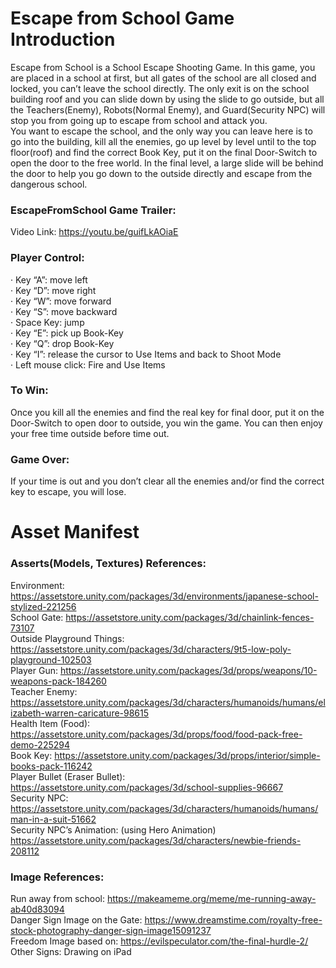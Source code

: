 # Escape from School Game Introduction
Escape from School is a School Escape Shooting Game. In this game, you are placed in a school at first, but all gates of the school are all closed and locked, you can’t leave the school directly. The only exit is on the school building roof and you can slide down by using the slide to go outside, but all the Teachers(Enemy), Robots(Normal Enemy), and Guard(Security NPC) will stop you from going up to escape from school and attack you.  
You want to escape the school, and the only way you can leave here is to go into the building, kill all the enemies, go up level by level until to the top floor(roof) and find the correct Book Key, put it on the final Door-Switch to open the door to the free world. In the final level, a large slide will be behind the door to help you go down to the outside directly and escape from the dangerous school. 
### EscapeFromSchool Game Trailer:
Video Link: https://youtu.be/guifLkAOiaE
### Player Control:
· Key “A”: move left  
· Key “D”: move right  
· Key “W”: move forward  
· Key “S”: move backward  
· Space Key: jump  
· Key “E”: pick up Book-Key  
· Key “Q”: drop Book-Key  
· Key “I”: release the cursor to Use Items and back to Shoot Mode  
· Left mouse click: Fire and Use Items
### To Win: 
Once you kill all the enemies and find the real key for final door, put it on the Door-Switch to open door to outside, you win the game. You can then enjoy your free time outside before time out. 
### Game Over: 
If your time is out and you don’t clear all the enemies and/or find the correct key to escape, you will lose.  

# Asset Manifest
### Asserts(Models, Textures) References: 
Environment: 
https://assetstore.unity.com/packages/3d/environments/japanese-school-stylized-221256  
School Gate: 
https://assetstore.unity.com/packages/3d/chainlink-fences-73107  
Outside Playground Things: 
https://assetstore.unity.com/packages/3d/characters/9t5-low-poly-playground-102503  
Player Gun: 
https://assetstore.unity.com/packages/3d/props/weapons/10-weapons-pack-184260  
Teacher Enemy: 
https://assetstore.unity.com/packages/3d/characters/humanoids/humans/elizabeth-warren-caricature-98615  
Health Item (Food): 
https://assetstore.unity.com/packages/3d/props/food/food-pack-free-demo-225294  
Book Key: 
https://assetstore.unity.com/packages/3d/props/interior/simple-books-pack-116242  
Player Bullet (Eraser Bullet): 
https://assetstore.unity.com/packages/3d/school-supplies-96667  
Security NPC: 
https://assetstore.unity.com/packages/3d/characters/humanoids/humans/man-in-a-suit-51662  
Security NPC’s Animation: (using Hero Animation) 
https://assetstore.unity.com/packages/3d/characters/newbie-friends-208112
### Image References: 
Run away from school: https://makeameme.org/meme/me-running-away-ab40d83094  
Danger Sign Image on the Gate: https://www.dreamstime.com/royalty-free-stock-photography-danger-sign-image15091237  
Freedom Image based on: https://evilspeculator.com/the-final-hurdle-2/  
Other Signs: Drawing on iPad
